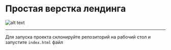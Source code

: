 # Простая верстка лендинга

![alt text](https://i.imgur.com/23rN8cz.png)

***
Для запуска проекта склонируйте репозиторий на рабочий стол и запустите `index.html` файл